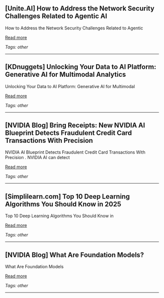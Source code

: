 ## [Unite.AI] How to Address the Network Security Challenges Related to Agentic AI

How to Address the Network Security Challenges Related to Agentic

[Read more](https://www.unite.ai/how-to-address-the-network-security-challenges-related-to-agentic-ai/)

_Tags: other_

---
## [KDnuggets] Unlocking Your Data to AI Platform: Generative AI for Multimodal Analytics

Unlocking Your Data to AI Platform: Generative AI for Multimodal

[Read more](https://www.kdnuggets.com/2025/06/google/unlocking-your-data-to-ai-platform-generative-ai-for-multimodal-analytics)

_Tags: other_

---
## [NVIDIA Blog] Bring Receipts: New NVIDIA AI Blueprint Detects Fraudulent Credit Card Transactions With Precision

NVIDIA AI Blueprint Detects Fraudulent Credit Card Transactions With Precision . NVIDIA AI can detect

[Read more](https://blogs.nvidia.com/blog/ai-blueprint-fraud-detection/)

_Tags: other_

---
## [Simplilearn.com] Top 10 Deep Learning Algorithms You Should Know in 2025

Top 10 Deep Learning Algorithms You Should Know in

[Read more](https://www.simplilearn.com/tutorials/deep-learning-tutorial/deep-learning-algorithm)

_Tags: other_

---
## [NVIDIA Blog] What Are Foundation Models?

What Are Foundation Models

[Read more](https://blogs.nvidia.com/blog/what-are-foundation-models/)

_Tags: other_

---
